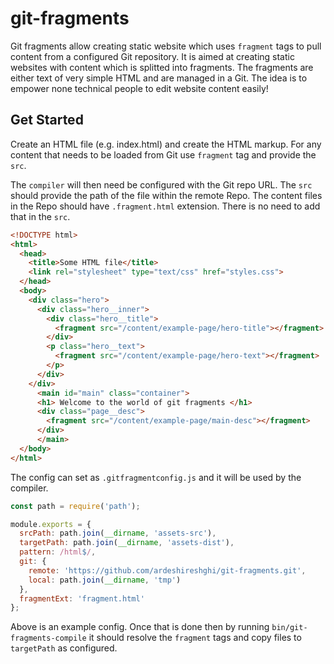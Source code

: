 # git-fragments

Git fragments allow creating static website which uses `fragment` tags to pull content from a configured Git repository. It is aimed at creating static websites with content which is splitted into fragments. The fragments are either text of very simple HTML and are managed in a Git. The idea is to empower none technical people to edit website content easily!


## Get Started

Create an HTML file (e.g. index.html) and create the HTML markup. For any content that needs to be loaded from Git use `fragment` tag and provide the `src`.

The `compiler` will then need be configured with the Git repo URL. The `src` should provide the path of the file within the remote Repo. The content files in the Repo should have `.fragment.html` extension. There is no need to add that in the `src`.

```html
<!DOCTYPE html>
<html>
  <head>
    <title>Some HTML file</title>
    <link rel="stylesheet" type="text/css" href="styles.css">
  </head>
  <body>
    <div class="hero">
      <div class="hero__inner">
        <div class="hero__title">
          <fragment src="/content/example-page/hero-title"></fragment>
        </div>
        <p class="hero__text">
          <fragment src="/content/example-page/hero-text"></fragment>
        </p>
      </div>
    </div>
      <main id="main" class="container">
      <h1> Welcome to the world of git fragments </h1>
      <div class="page__desc">
        <fragment src="/content/example-page/main-desc"></fragment>
      </div>
      </main>
  </body>
</html>
```

The config can set as `.gitfragmentconfig.js` and it will be used by the compiler.

```js
const path = require('path');

module.exports = {
  srcPath: path.join(__dirname, 'assets-src'),
  targetPath: path.join(__dirname, 'assets-dist'),
  pattern: /html$/,
  git: {
    remote: 'https://github.com/ardeshireshghi/git-fragments.git',
    local: path.join(__dirname, 'tmp')
  },
  fragmentExt: 'fragment.html'
};

```

Above is an example config. Once that is done then by running `bin/git-fragments-compile` it should resolve the `fragment` tags and copy files to `targetPath` as configured.

